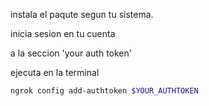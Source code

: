 instala el paqute segun tu sistema.

inicia sesion en tu cuenta

a la seccion 'your auth token'

ejecuta en la terminal

```bash
ngrok config add-authtoken $YOUR_AUTHTOKEN

```
